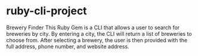 # ruby-cli-project
Brewery Finder
This Ruby Gem is a CLI that allows a user to search for breweries by city.  By entering a city, the CLI will return a
list of breweries to choose from.  After selecting a brewery, the user is then provided with the full address, phone 
number, and website address.  